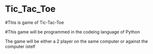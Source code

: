 # Tic_Tac_Toe

#This is game of Tic-Tac-Toe 

#This game will be programmed in the codeing language of Python

The game will be either a 2 player on the same computer or against the computer istelf
